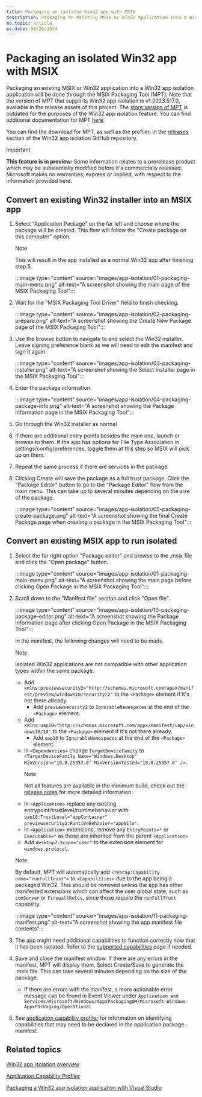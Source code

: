 ```yaml
---
title: Packaging an isolated Win32 app with MSIX
description: Packaging an existing MSIX or Win32 application into a Win32 app isolation application will be done through the MSIX Packaging Tool (MPT).
ms.topic: article
ms.date: 08/26/2024
---
```


# Packaging an isolated Win32 app with MSIX

Packaging an existing MSIX or Win32 application into a Win32 app isolation application will be done through the MSIX Packaging Tool (MPT). Note that the version of MPT that supports Win32 app isolation is v1.2023.517.0, available in the release assets of this project. The [store version of MPT](/windows/msix/packaging-tool/tool-overview) is outdated for the purposes of the Win32 app isolation feature. You can find additional documentation for MPT [here](/windows/msix/packaging-tool/tool-overview).

You can find the download for MPT, as well as the profiler, in the [releases](https://github.com/microsoft/win32-app-isolation/releases) section of the Win32 app isolation GitHub repository.

> [!IMPORTANT]
> **This feature is in preview:** Some information relates to a prerelease product which may be substantially modified before it's commercially released. Microsoft makes no warranties, express or implied, with respect to the information provided here.

## Convert an existing Win32 installer into an MSIX app

1. Select "Application Package" on the far left and choose where the package will be created. This flow will follow the "Create package on this computer" option.

   > [!NOTE]
   > This will result in the app installed as a normal Win32 app after finishing step 5.

   :::image type="content" source="images/app-isolation/01-packaging-main-menu.png" alt-text="A screenshot showing the main page of the MSIX Packaging Tool":::

1. Wait for the "MSIX Packaging Tool Driver" field to finish checking.

   :::image type="content" source="images/app-isolation/02-packaging-prepare.png" alt-text="A screenshot showing the Create New Package page of the MSIX Packaging Tool":::

1. Use the browse button to navigate to and select the Win32 installer. Leave signing preference blank as we will need to edit the manifest and sign it again.

   :::image type="content" source="images/app-isolation/03-packaging-installer.png" alt-text="A screenshot showing the Select Installer page in the MSIX Packaging Tool":::

1. Enter the package information.

   :::image type="content" source="images/app-isolation/04-packaging-package-info.png" alt-text="A screenshot showing the Package Information page in the MSIX Packaging Tool":::

1. Go through the Win32 installer as normal

1. If there are additional entry points besides the main one, launch or browse to them. If the app has options for File Type Association in settings/config/preferences, toggle them at this step so MSIX will pick up on them.

1. Repeat the same process if there are services in the package.

1. Clicking Create will save the package as a full trust package. Click the "Package Editor" button to go to the "Package Editor" flow from the main menu. This can take up to several minutes depending on the size of the package.

   :::image type="content" source="images/app-isolation/05-packaging-create-package.png" alt-text="A screenshot showing the final Create Package page when creating a package in the MSIX Packaging Tool":::

## Convert an existing MSIX app to run isolated

1. Select the far right option "Package editor" and browse to the .msix file and click the "Open package" button.

   :::image type="content" source="images/app-isolation/01-packaging-main-menu.png" alt-text="A screenshot showing the main page before clicking Open Package in the MSIX Packaging Tool":::

1. Scroll down to the "Manifest file" section and click "Open file".

   :::image type="content" source="images/app-isolation/10-packaging-package-editor.png" alt-text="A screenshot showing the Package Information page after clicking Open Package in the MSIX Packaging Tool":::

   In the manifest, the following changes will need to be made.

   > [!NOTE]
   > Isolated Win32 applications are not compatible with other application types within the same package.

   - Add `xmlns:previewsecurity2="http://schemas.microsoft.com/appx/manifest/preview/windows10/security/2"` to the `<Package>` element if it's not there already.
     - Add `previewsecurity2` to `IgnorableNamespaces` at the end of the `<Package>` element.
   - Add `xmlns:uap10="http://schemas.microsoft.com/appx/manifest/uap/windows10/10"` to the `<Package>` element if it's not there already.
     - Add `uap10` to `IgnorableNamespaces` at the end of the `<Package>` element.
   - In `<Dependencies>` change `TargetDeviceFamily` to `<TargetDeviceFamily Name="Windows.Desktop" MinVersion="10.0.25357.0" MaxVersionTested="10.0.25357.0" />`.
     > [!NOTE]
     > Not all features are available in the minimum build, check out the [release notes](app-isolation-release-notes.md) for more detailed information.
   - In `<Application>` replace any existing entrypoint/trustlevel/runtimebehavior with `uap10:TrustLevel="appContainer" previewsecurity2:RuntimeBehavior="appSilo"`.
   - In `<Application>` extensions, remove any `EntryPoints=*` or `Executable=*` as those are inherited from the parent `<Application>`
   - Add `desktop7:Scope="user"` to the extension element for `windows.protocol`.

   > [!NOTE]
   > By default, MPT will automatically add `<rescap:Capability name="runFullTrust">` to `<Capabilities>` due to the app being a packaged Win32. This should be removed unless the app has other manifested extensions which can affect the user global state, such as `comServer` or `FirewallRules`, since those require the `runFullTrust` capability.

   :::image type="content" source="images/app-isolation/11-packaging-manifest.png" alt-text="A screenshot showing the app manifest file contents":::

1. The app might need additional capabilities to function correctly now that it has been isolated. Refer to the [supported capabilities](app-isolation-supported-capabilities.md) page if needed.

1. Save and close the manifest window. If there are any errors in the manifest, MPT will display them. Select Create/Save to generate the .msix file. This can take several minutes depending on the size of the package.

   - If there are errors with the manifest, a more actionable error message can be found in Event Viewer under `Application and Services/Microsoft/Windows/AppxPackagingOM/Microsoft-Windows-AppxPackaging/Operational`

1. See [application capability profiler](app-isolation-capability-profiler.md) for information on identifying capabilities that may need to be declared in the application package manifest.

## Related topics

[Win32 app isolation overview](app-isolation-overview.md)

[Application Capability Profiler](app-isolation-capability-profiler.md)

[Packaging a Win32 app isolation application with Visual Studio](app-isolation-packaging-with-vs.md)

